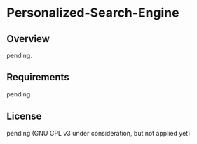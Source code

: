 # Personalized-Search-Engine
## Overview
pending.

## Requirements
pending

## License
pending
(GNU GPL v3 under consideration, but not applied yet)
